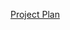 [Project Plan](https://docs.google.com/document/d/1vkMPCRJ2FCZxsJtGSZLhpKnWINwU1muWbyh8w0Mqlr0/edit#heading=h.yacfdc8dvix)
